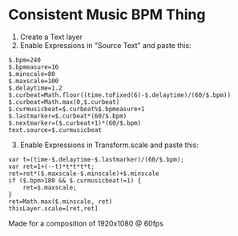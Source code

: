 # Consistent Music BPM Thing

1. Create a Text layer
2. Enable Expressions in "Source Text" and paste this:
```
$.bpm=240
$.bpmeasure=16
$.minscale=80
$.maxscale=100
$.delaytime=1.2
$.curbeat=Math.floor((time.toFixed(6)-$.delaytime)/(60/$.bpm))
$.curbeat=Math.max(0,$.curbeat)
$.curmusicbeat=$.curbeat%$.bpmeasure+1
$.lastmarker=$.curbeat*(60/$.bpm)
$.nextmarker=($.curbeat+1)*(60/$.bpm)
text.source=$.curmusicbeat
```
3. Enable Expressions in Transform.scale and paste this:
```
var t=(time-$.delaytime-$.lastmarker)/(60/$.bpm);
var ret=1+(--t)*t*t*t*t;
ret=ret*($.maxscale-$.minscale)+$.minscale
if ($.bpm>180 && $.curmusicbeat!=1) {
	ret=$.maxscale;
}
ret=Math.max($.minscale, ret)
thisLayer.scale=[ret,ret]
```

Made for a composition of 1920x1080 @ 60fps
